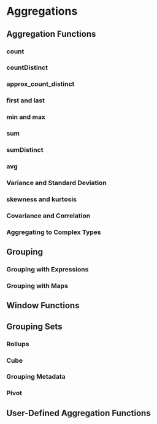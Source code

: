 # Aggregations

## Aggregation Functions

### count

### countDistinct

### approx_count_distinct

### first and last

### min and max

### sum

### sumDistinct

### avg

### Variance and Standard Deviation

### skewness and kurtosis

### Covariance and Correlation

### Aggregating to Complex Types

## Grouping

### Grouping with Expressions

### Grouping with Maps

## Window Functions

## Grouping Sets

### Rollups

### Cube

### Grouping Metadata

### Pivot

## User-Defined Aggregation Functions